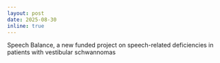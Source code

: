 ```yaml
---
layout: post
date: 2025-08-30
inline: true
---
```


Speech Balance, a new funded project on speech-related deficiencies in patients with vestibular schwannomas

